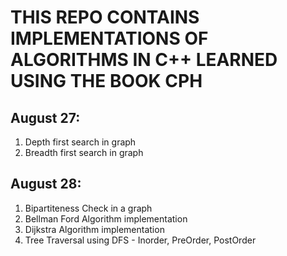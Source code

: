 # THIS REPO CONTAINS IMPLEMENTATIONS OF ALGORITHMS IN C++ LEARNED USING THE BOOK CPH

## August 27:

1. Depth first search in graph 
2. Breadth first search in graph 

## August 28:

1. Bipartiteness Check in a graph
2. Bellman Ford Algorithm implementation
3. Dijkstra Algorithm implementation
4. Tree Traversal using DFS - Inorder, PreOrder, PostOrder 
